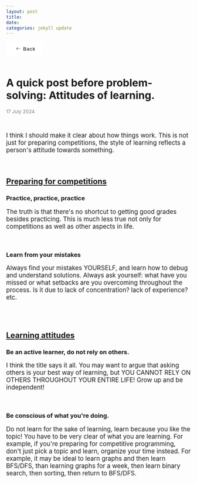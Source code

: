 ```yaml
---
layout: post
title:  
date:   
categories: jekyll update
---
```


<style>
    button {
        display: flex;
        height: 3em;
        width: 100px;
        align-items: center;
        justify-content: center;
        background-color: #eeeeee4b;
        border-radius: 3px;
        letter-spacing: 1px;
        transition: all 0.2s linear;
        cursor: pointer;
        border: none;
        background: #fff;
    }

        button > svg {
            margin-right: 5px;
            margin-left: 5px;
            font-size: 20px;
            transition: all 0.4s ease-in;
        }

        button:hover > svg {
            font-size: 1.2em;
            transform: translateX(-5px);
        }

        button:hover {
            box-shadow: 9px 9px 33px #d1d1d1, -9px -9px 33px #ffffff;
            transform: translateY(-2px);
        }
</style>

<style>
a {
  color: black;
  text-decoration: none;
}
a:hover {
  color: orange;
  text-decoration: none;
}
a:active {
    color: red !important;
}
</style>

<a href="/main_pages/Articles.html" style="color:black;text-decoration:none">
<button>
    <svg height="16" width="16" xmlns="http://www.w3.org/2000/svg" version="1.1" viewBox="0 0 1024 1024"><path d="M874.690416 495.52477c0 11.2973-9.168824 20.466124-20.466124 20.466124l-604.773963 0 188.083679 188.083679c7.992021 7.992021 7.992021 20.947078 0 28.939099-4.001127 3.990894-9.240455 5.996574-14.46955 5.996574-5.239328 0-10.478655-1.995447-14.479783-5.996574l-223.00912-223.00912c-3.837398-3.837398-5.996574-9.046027-5.996574-14.46955 0-5.433756 2.159176-10.632151 5.996574-14.46955l223.019353-223.029586c7.992021-7.992021 20.957311-7.992021 28.949332 0 7.992021 8.002254 7.992021 20.957311 0 28.949332l-188.073446 188.073446 604.753497 0C865.521592 475.058646 874.690416 484.217237 874.690416 495.52477z"></path></svg>
    <span>Back</span>
</button>
</a>

<br />
<head>
    <h1>
        A quick post before problem-solving: Attitudes of learning.
    </h1>
    <p style="font-size:small;color:gray">17 July 2024</p>
</head>

<body>
<br />
    <p style="font-size:larger">
        I think I should make it clear about how things work. This is not just for preparing competitions, the style of learning reflects a person's attitude towards something.
    </p>
    <br />
    <h2 style="text-decoration:underline">Preparing for competitions</h2>
    <h3>Practice, practice, practice</h3>
    <p style="font-size:larger">
        The truth is that there's no shortcut to getting good grades besides practicing. This is much less true not only for competitions as well as other aspects in life.
    </p>
    <br />
    <h3>Learn from your mistakes</h3>
    <p style="font-size:larger">
        Always find your mistakes YOURSELF, and learn how to debug and understand solutions. Always ask yourself: what have you missed or what setbacks are you overcoming throughout the process. Is it due to lack of concentration? lack of experience? etc.
    </p>
    <br />
    <br />
    <h2 style="text-decoration:underline">Learning attitudes</h2>
    <h3>Be an active learner, do not rely on others.</h3>
    <p style="font-size:larger">
        I think the title says it all. You may want to argue that asking others is your best way of learning, but YOU CANNOT RELY ON OTHERS THROUGHOUT YOUR ENTIRE LIFE! Grow up and be independent!
    </p>
    <br />
    <h3>Be conscious of what you're doing.</h3>
    <p style="font-size:larger">
        Do not learn for the sake of learning, learn because you like the topic! You have to be very clear of what you are learning. For example, if you're preparing for competitive programming, don't just pick a topic and learn, organize your time instead. For example, it may be ideal to learn graphs and then learn BFS/DFS, than learning graphs for a week, then learn binary search, then sorting, then return to BFS/DFS.
    </p>